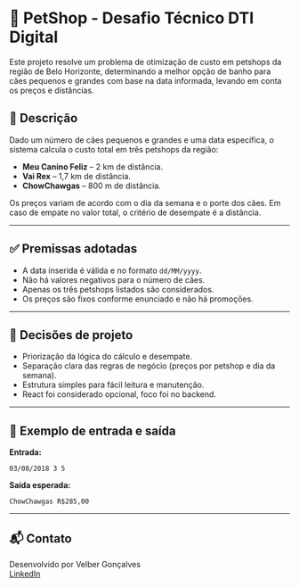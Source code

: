 # 🐶 PetShop - Desafio Técnico DTI Digital

Este projeto resolve um problema de otimização de custo em petshops da região de Belo Horizonte, determinando a melhor opção de banho para cães pequenos e grandes com base na data informada, levando em conta os preços e distâncias.

## 📌 Descrição

Dado um número de cães pequenos e grandes e uma data específica, o sistema calcula o custo total em três petshops da região:

- **Meu Canino Feliz** – 2 km de distância.
- **Vai Rex** – 1,7 km de distância.
- **ChowChawgas** – 800 m de distância.

Os preços variam de acordo com o dia da semana e o porte dos cães. Em caso de empate no valor total, o critério de desempate é a distância.

---


## ✅ Premissas adotadas

- A data inserida é válida e no formato `dd/MM/yyyy`.
- Não há valores negativos para o número de cães.
- Apenas os três petshops listados são considerados.
- Os preços são fixos conforme enunciado e não há promoções.

---

## 🧠 Decisões de projeto

- Priorização da lógica do cálculo e desempate.
- Separação clara das regras de negócio (preços por petshop e dia da semana).
- Estrutura simples para fácil leitura e manutenção.
- React foi considerado opcional, foco foi no backend.

---

## 📄 Exemplo de entrada e saída

**Entrada:**
```
03/08/2018 3 5
```

**Saída esperada:**
```
ChowChawgas R$285,00
```

---

## 📬 Contato

Desenvolvido por Velber Gonçalves  
[LinkedIn](https://www.linkedin.com/in/velber-fernandes)
